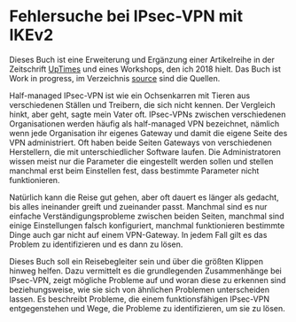 
# Fehlersuche bei IPsec-VPN mit IKEv2

Dieses Buch ist eine Erweiterung und Ergänzung einer Artikelreihe in der Zeitschrift [UpTimes](http://guug.de/uptimes/) und eines Workshops, den ich 2018 hielt.
Das Buch ist Work in progress, im Verzeichnis [source](source) sind die Quellen.

Half-managed IPsec-VPN ist wie ein Ochsenkarren mit Tieren aus verschiedenen Ställen und Treibern, die sich nicht kennen.
Der Vergleich hinkt, aber geht, sagte mein Vater oft.
IPsec-VPNs zwischen verschiedenen Organisationen werden häufig als half-managed VPN bezeichnet, nämlich wenn jede Organisation ihr eigenes Gateway und damit die eigene Seite des VPN administriert.
Oft haben beide Seiten Gateways von verschiedenen Herstellern, die mit unterschiedlicher Software laufen.
Die Administratoren wissen meist nur die Parameter die eingestellt werden sollen und stellen manchmal erst beim Einstellen fest, dass bestimmte Parameter nicht funktionieren.

Natürlich kann die Reise gut gehen, aber oft dauert es länger als gedacht, bis alles ineinander greift und zueinander passt.
Manchmal sind es nur einfache Verständigungsprobleme zwischen beiden Seiten, manchmal sind einige Einstellungen falsch konfiguriert, manchmal funktionieren bestimmte Dinge auch gar nicht auf einem VPN-Gateway.
In jedem Fall gilt es das Problem zu identifizieren und es dann zu lösen.

Dieses Buch soll ein Reisebegleiter sein und über die größten Klippen hinweg helfen.
Dazu vermittelt es die grundlegenden Zusammenhänge bei IPsec-VPN, zeigt mögliche Probleme auf und woran diese zu erkennen sind beziehungsweise, wie sie sich von ähnlichen Problemen unterscheiden lassen.
Es beschreibt Probleme, die einem funktionsfähigen IPsec-VPN entgegenstehen und Wege, die Probleme zu identifizieren, um sie zu lösen.

